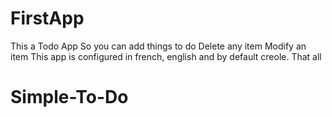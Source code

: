 # FirstApp
This a Todo App 
So you can add things to do
Delete any item
Modify an item
This app is configured in french, english and by default creole.
That all
# Simple-To-Do
